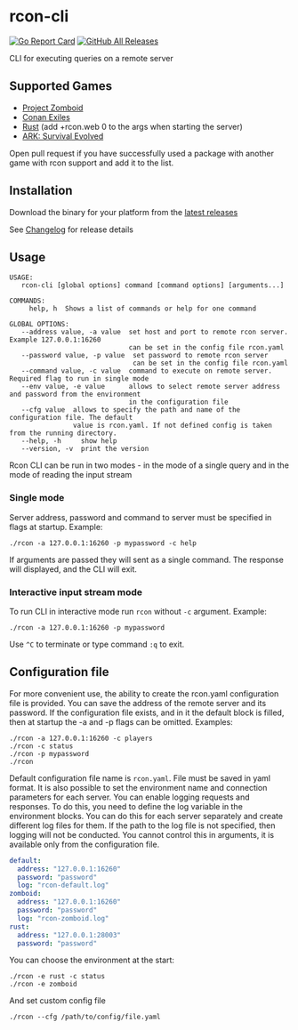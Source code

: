 # rcon-cli
[![Go Report Card](https://goreportcard.com/badge/github.com/gorcon/rcon-cli)](https://goreportcard.com/report/github.com/gorcon/rcon-cli)
[![GitHub All Releases](https://img.shields.io/github/downloads/gorcon/rcon-cli/total)](https://github.com/gorcon/rcon-cli/releases)

CLI for executing queries on a remote server

## Supported Games

* [Project Zomboid](https://store.steampowered.com/app/108600) 
* [Conan Exiles](https://store.steampowered.com/app/440900)
* [Rust](https://store.steampowered.com/app/252490) (add +rcon.web 0 to the args when starting the server)
* [ARK: Survival Evolved](https://store.steampowered.com/app/346110)

Open pull request if you have successfully used a package with another game with rcon support and add it to the list.

## Installation

Download the binary for your platform from the [latest releases](https://github.com/gorcon/rcon-cli/releases/latest)

See [Changelog](changelog.md) for release details

## Usage

```text
USAGE:
   rcon-cli [global options] command [command options] [arguments...]

COMMANDS:
     help, h  Shows a list of commands or help for one command

GLOBAL OPTIONS:
   --address value, -a value  set host and port to remote rcon server. Example 127.0.0.1:16260
                              can be set in the config file rcon.yaml
   --password value, -p value  set password to remote rcon server
                               can be set in the config file rcon.yaml
   --command value, -c value  command to execute on remote server. Required flag to run in single mode
   --env value, -e value      allows to select remote server address and password from the environment
                              in the configuration file
   --cfg value  allows to specify the path and name of the configuration file. The default
                value is rcon.yaml. If not defined config is taken from the running directory.
   --help, -h     show help
   --version, -v  print the version
```

Rcon CLI can be run in two modes - in the mode of a single query and in the mode of reading the input stream

### Single mode

Server address, password and command to server must be specified in flags at startup. Example:

    ./rcon -a 127.0.0.1:16260 -p mypassword -c help
    
If arguments are passed they will sent as a single command. The response will displayed, and the CLI will exit.

### Interactive input stream mode

To run CLI in interactive mode run `rcon` without `-c` argument. Example:

    ./rcon -a 127.0.0.1:16260 -p mypassword
    
Use `^C` to terminate or type command `:q` to exit.    

## Configuration file

For more convenient use, the ability to create the rcon.yaml configuration file is provided. 
You can save the address of the remote server and its password. If the configuration file exists, 
and in it the default block is filled, then at startup the -a and -p flags can be omitted. Examples:

    ./rcon -a 127.0.0.1:16260 -c players
    ./rcon -c status
    ./rcon -p mypassword
    ./rcon 

Default configuration file name is `rcon.yaml`. File must be saved in yaml format. It is also possible 
to set the environment name and connection parameters for each server. You can enable logging requests 
and responses. To do this, you need to define the log variable in the environment blocks. You can do 
this for each server separately and create different log files for them. If the path to the log file is 
not specified, then logging will not be conducted. You cannot control this in arguments, it is available 
only from the configuration file.

```yaml
default:
  address: "127.0.0.1:16260"
  password: "password"
  log: "rcon-default.log"
zomboid:
  address: "127.0.0.1:16260"
  password: "password"
  log: "rcon-zomboid.log"
rust:
  address: "127.0.0.1:28003"
  password: "password"  
```

You can choose the environment at the start:

    ./rcon -e rust -c status
    ./rcon -e zomboid
    
And set custom config file     

    ./rcon --cfg /path/to/config/file.yaml
